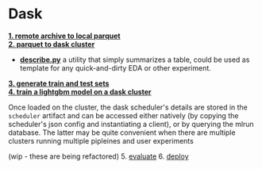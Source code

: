 # Dask

**[1. remote archive to local parquet](#1.%20remote%20archive%20to%20local%20parquet.ipynb)**<br>
**[2. parquet to dask cluster](#2.%20parquet%20to%20dask%20cluster.ipynb)**<br>
* **[describe.py](#describe.py)** a utility that simply summarizes a table, could be used as template for any quick-and-dirty EDA or other experiment.<br>

**[3. generate train and test sets](#3.%20generate%20train%20and%20test%20sets.ipynb)**<br>
**[4. train a lightgbm model on a dask cluster](#4.%20lightgbm%20on%20dask%20cluster.ipynb)**<br>

Once loaded on the cluster, the dask scheduler's details are stored
in the `scheduler` artifact and can be accessed either natively (by copying the scheduler's json config and instantiating a client), or by querying the mlrun database.  The latter may be quite convenient when there are multiple clusters running multiple pipleines and user experiments

(wip - these are being refactored)
5. [evaluate]()
6. [deploy]()
